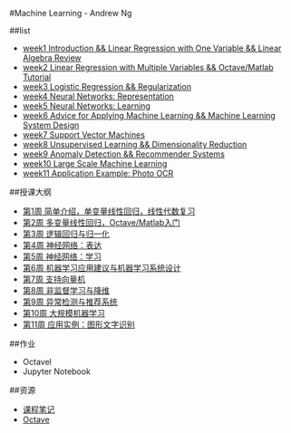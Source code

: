 #Machine Learning - Andrew Ng



##list
- [week1  Introduction && Linear Regression with One Variable && Linear Algebra Review](./week1/)
- [week2  Linear Regression with Multiple Variables && Octave/Matlab Tutorial](./week2/)
- [week3  Logistic Regression && Regularization](./week3)
- [week4  Neural Networks: Representation](./week4)
- [week5  Neural Networks: Learning](./week5)
- [week6  Advice for Applying Machine Learning && Machine Learning System Design](./week6)
- [week7  Support Vector Machines](./week7)
- [week8  Unsupervised Learning && Dimensionality Reduction](./week8)
- [week9  Anomaly Detection && Recommender Systems](./week9)
- [week10  Large Scale Machine Learning](./week10)
- [week11  Application Example: Photo OCR](./week11)



##授课大纲
- [第1周 简单介绍，单变量线性回归，线性代数复习](./week1/)
- [第2周 多变量线性回归，Octave/Matlab入门](./week2/)
- [第3周 逻辑回归与归一化](./week3/)
- [第4周 神经网络：表达](./week4/)
- [第5周 神经网络：学习](./week5/)
- [第6周 机器学习应用建议与机器学习系统设计](./week6/)
- [第7周 支持向量机](./week7/)
- [第8周 非监督学习与降维](./week8/)
- [第9周 异常检测与推荐系统](./week9/)
- [第10周 大规模机器学习](./week10/)
- [第11周 应用实例：图形文字识别](./week10/)


##作业
- Octavel 
- Jupyter Notebook


##资源
- [课程笔记](./note/)
- [Octave](./Octave/)

